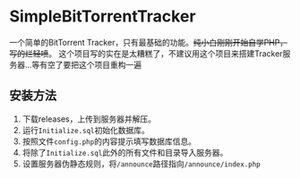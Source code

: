 # SimpleBitTorrentTracker
一个简单的BitTorrent Tracker，只有最基础的功能。~~纯小白刚刚开始自学PHP，写的烂轻喷~~。
这个项目写的实在是太糟糕了，不建议用这个项目来搭建Tracker服务器...等有空了要把这个项目重构一遍

## 安装方法
1. 下载releases，上传到服务器并解压。
2. 运行`Initialize.sql`初始化数据库。
3. 按照文件`config.php`的内容提示填写数据库信息。
4. 将除了`Initialize.sql`此外的所有文件和目录导入服务器。
5. 设置服务器伪静态规则，将`/announce`路径指向`/announce/index.php`

